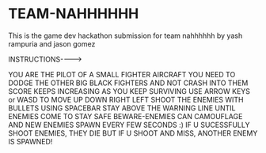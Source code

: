 # TEAM-NAHHHHHH
This is the game dev hackathon submission for team nahhhhhh by yash rampuria and jason gomez

INSTRUCTIONS---->


  
  YOU ARE THE PILOT OF A SMALL FIGHTER AIRCRAFT
  YOU NEED TO DODGE THE OTHER BIG BLACK FIGHTERS AND NOT CRASH INTO THEM
  SCORE KEEPS INCREASING AS YOU KEEP SURVIVING
  USE ARROW KEYS or WASD TO MOVE UP DOWN RIGHT LEFT
  SHOOT THE ENEMIES WITH BULLETS USING SPACEBAR
  STAY ABOVE THE WARNING LINE UNTIL ENEMIES COME TO STAY SAFE
  BEWARE-ENEMIES CAN CAMOUFLAGE AND NEW ENEMIES SPAWN EVERY FEW SECONDS :)
  IF U SUCESSFULLY SHOOT ENEMIES, THEY DIE
  BUT IF U SHOOT AND MISS, ANOTHER ENEMY IS SPAWNED!
